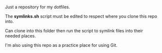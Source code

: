Just a repository for my dotfiles.

The **symlinks.sh** script must be edited to respect where you clone this repo into.

Can clone into this folder then run the script to symlink files into their needed places.

I'm also using this repo as a practice place for using Git.
